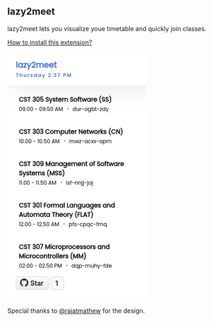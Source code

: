 ## lazy2meet 

lazy2meet lets you visualize youe timetable and quickly join classes.

[How to install this extension?](https://youtu.be/Kyloq04m7bM)

![Extension](./assets/images/lazy2meet.png)


Special thanks to [@rajatmathew](https://github.com/rajatmathew) for the design. 
